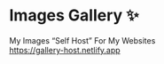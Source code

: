 # Images Gallery :sparkles:
My Images “Self Host” For My Websites  
https://gallery-host.netlify.app  
